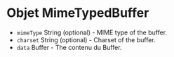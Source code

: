 # Objet MimeTypedBuffer

* `mimeType` String (optional) - MIME type of the buffer.
* `charset` String (optional) - Charset of the buffer.
* `data` Buffer - The contenu du Buffer.
